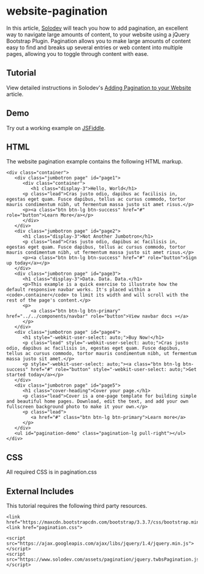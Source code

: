 # website-pagination
In this article, [Solodev](https://www.solodev.com/) will teach you how to add pagination, an excellent way to navigate large amounts of content, to your website using a jQuery Bootstrap Plugin. Pagination allows you to make large amounts of content easy to find and breaks up several entries or web content into multiple pages, allowing you to toggle through content with ease.

## Tutorial

View detailed instructions in Solodev's [Adding Pagination to your Website](https://www.solodev.com/blog/web-design/adding-pagination-to-your-website.stml) article.

## Demo

Try out a working example on [JSFiddle](https://jsfiddle.net/solodev/yw7y4wez/).

## HTML

The website pagination example contains the following HTML markup.

```
<div class="container">
   <div class="jumbotron page" id="page1">
      <div class="container">
         <h1 class="display-3">Hello, World</h1>
      <p class="lead">Cras justo odio, dapibus ac facilisis in, egestas eget quam. Fusce dapibus, tellus ac cursus commodo, tortor mauris condimentum nibh, ut fermentum massa justo sit amet risus.</p>
      <p><a class="btn btn-lg btn-success" href="#" role="button">Learn More</a></p>
      </div>
   </div>
   <div class="jumbotron page" id="page2">
      <h1 class="display-3">Not Another Jumbotron</h1>
      <p class="lead">Cras justo odio, dapibus ac facilisis in, egestas eget quam. Fusce dapibus, tellus ac cursus commodo, tortor mauris condimentum nibh, ut fermentum massa justo sit amet risus.</p>
      <p><a class="btn btn-lg btn-success" href="#" role="button">Sign up today</a></p>
   </div>
   <div class="jumbotron page" id="page3">
      <h1 class="display-3">Data. Data. Data.</h1>
      <p>This example is a quick exercise to illustrate how the default responsive navbar works. It's placed within a <code>.container</code> to limit its width and will scroll with the rest of the page's content.</p>
      <p>
         <a class="btn btn-lg btn-primary" href="../../components/navbar" role="button">View navbar docs »</a>
      </p>
   </div>
   <div class="jumbotron page" id="page4">
      <h1 style="-webkit-user-select: auto;">Buy Now!</h1>
      <p class="lead" style="-webkit-user-select: auto;">Cras justo odio, dapibus ac facilisis in, egestas eget quam. Fusce dapibus, tellus ac cursus commodo, tortor mauris condimentum nibh, ut fermentum massa justo sit amet.</p>
      <p style="-webkit-user-select: auto;"><a class="btn btn-lg btn-success" href="#" role="button" style="-webkit-user-select: auto;">Get started today</a></p>
   </div>
   <div class="jumbotron page" id="page5">
      <h1 class="cover-heading">Cover your page.</h1>
      <p class="lead">Cover is a one-page template for building simple and beautiful home pages. Download, edit the text, and add your own fullscreen background photo to make it your own.</p>
      <p class="lead">
         <a href="#" class="btn btn-lg btn-primary">Learn more</a>
      </p>
   </div>
   <ul id="pagination-demo" class="pagination-lg pull-right"></ul>
</div>
```
## CSS

All required CSS is in pagination.css

## External Includes

This tutorial requires the following third party resources.

 ```
<link href="https://maxcdn.bootstrapcdn.com/bootstrap/3.3.7/css/bootstrap.min.css">
<link href="pagination.css">

<script src="https://ajax.googleapis.com/ajax/libs/jquery/1.4/jquery.min.js"></script>
<script src="https://www.solodev.com/assets/pagination/jquery.twbsPagination.js"></script>
 ```
